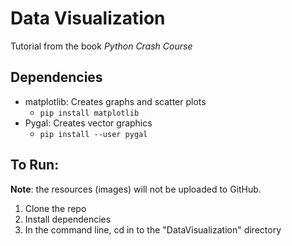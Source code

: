 # Data Visualization

Tutorial from the book _Python Crash Course_

## Dependencies

* matplotlib: Creates graphs and scatter plots
  * ```pip install matplotlib```
* Pygal: Creates vector graphics
  * ```pip install --user pygal```

## To Run:

**Note**: the resources (images) will not be uploaded to GitHub.

1. Clone the repo
1. Install dependencies
1. In the command line, cd in to the "DataVisualization" directory